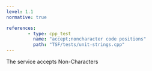 ```yaml
---
level: 1.1
normative: true

references:
        - type: cpp_test
          name: "accept;noncharacter code positions"
          path: "TSF/tests/unit-strings.cpp"
---
```


The service accepts Non-Characters